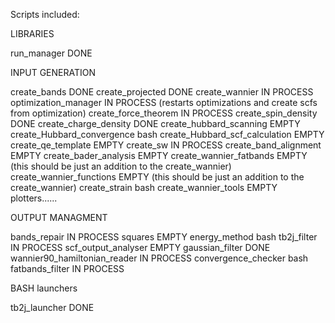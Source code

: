 Scripts included:

LIBRARIES

run_manager                            DONE 

INPUT GENERATION

create_bands                          DONE 
create_projected                      DONE 
create_wannier                        IN PROCESS
optimization_manager                  IN PROCESS     (restarts optimizations and create scfs from optimization) 
create_force_theorem                  IN PROCESS
create_spin_density                   DONE 
create_charge_density                 DONE 
create_hubbard_scanning               EMPTY
create_Hubbard_convergence            bash
create_Hubbard_scf_calculation        EMPTY
create_qe_template                    EMPTY
create_sw 	                      IN PROCESS
create_band_alignment                 EMPTY
create_bader_analysis                 EMPTY
create_wannier_fatbands               EMPTY  (this should be just an addition to the create_wannier)
create_wannier_functions              EMPTY  (this should be just an addition to the create_wannier)
create_strain                         bash
create_wannier_tools                 EMPTY
plotters......

OUTPUT MANAGMENT

bands_repair	                      IN PROCESS
squares                               EMPTY
energy_method                         bash
tb2j_filter 	                      IN PROCESS
scf_output_analyser                   EMPTY 
gaussian_filter                       DONE 
wannier90_hamiltonian_reader          IN PROCESS
convergence_checker                   bash
fatbands_filter                       IN PROCESS


BASH launchers

tb2j_launcher                        DONE

